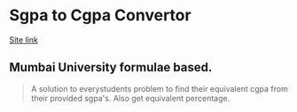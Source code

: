 
# Sgpa to Cgpa Convertor
[Site link](https://sgpa-cgpa.netlify.app/)
## Mumbai University formulae based.
> A solution to everystudents problem to find their equivalent cgpa from their provided sgpa's. Also get equivalent percentage. 

